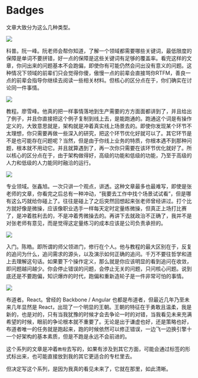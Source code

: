 Badges
==

文章大致分为这么几种类型。

<img src="https://img.shields.io/badge/category-%E7%A7%91%E6%99%AE-blue" />

科普。阮一峰。阮老师会帮你知道，了解一个领域都需要哪些关键词，最低限度的保障是单词不要拼错，好一点的保障是这些关键词有足够的覆盖率。看完这样的文章，你问出来的问题基本不会跑偏，即使你有可能仍然会问出没有意义的问题。这种情况下领域的前辈们只会觉得你傻，傲慢一点的前辈会直接骂你RTFM，善良一点的前辈会指导你继续去阅读一些相关材料。但核心的区分点在于，你们确实在讨论同一件事情。

<img src="https://img.shields.io/badge/category-%E6%95%99%E7%A8%8B-blue" />

教程。廖雪峰。他真的把一样事情落地到生产需要的方方面面都讲到了，并且给出了例子，并且你直接把这个例子复制到线上去，是能跑通的。跑通这个词是有操作定义的，大致意思就是，架构就是冲着真实线上场景去的。即使你发现某个环节不太理想，你只需要再做一些深入的研究，把这个环节优化好就可以了。其它环节是不是也可能存在问题呢？当然，但是由于你线上业务的特质，你根本遇不到那种问题，根本就不用动它。并且就算遇到了，再一次你只需要在该环节优化就好了。所以核心的区分点在于，由于架构做得好，高级的功能和低级的功能，乃至于高级的人力和低级的人力能同时融洽的运行。

<img src="https://img.shields.io/badge/category-%E4%B8%93%E4%B8%9A%E9%A2%86%E5%9F%9F-blue" />

专业领域。张鑫旭。一次只讲一个观点，讲透。这种文章最多也最难写，即使是张老师的文章，你看完之后总有一种冲动，“我要去工作中找个场景试试看”，但是哪有这么巧就给你碰上了。往往是碰上了之后突然回想起来张老师曾经讲过。打个比方就好像是微操，应该像职业选手一样每天定时定量练微操，但真正上场打比赛了，是冲着胜利去的，不是冲着秀微操去的。再讲下去就政治不正确了，我并不是对张老师有意见，而是觉得这定量练习的成本应该是公司负责承担的。

<img src="https://img.shields.io/badge/category-%E5%85%A5%E9%97%A8-blue" />

入门。陈皓。即所谓的师父领进门，修行在个人。他与教程的最大区别在于，反复的追问为什么，追问需求的源头，以及演示如何正确的追问。千万不要往哲学和道上去理解这句话。如果要下个操作定义，那么就是你应该明显的看到追问在收敛，即问题越问越少。你会停止错误的问题，会停止无关的问题，只问核心问题。说到底还是不要跑偏，知识爆炸的时代，跑偏和重新造轮子是一件非常可怕的事情。

<img src="https://img.shields.io/badge/category-%E5%B8%83%E9%81%93%E8%80%85-blue" />

布道者。React。曾经的 Backbone / Angular 也都是布道者，但最近几年乃至未来几年显然是 React，出现了一个明显的王朝。王朝的特征在于勇敢且温柔，我是新的，也是对的，只有当我犹豫的时候才会去争论一时的对错，当我看见未来充满希望的时候，眼前的争论根本就不重要了。无论是出于谦虚也好，还是策略也好，布道者唯一的任务就是跑起来，跑的时候依然可以修正错误，一边飞一边换引擎十一个好架构的基本素质，但是不跑是永远不会前进的。

这个系列的文章是冲着`教程`去写的，如果有涉及到其它方面，可能会通过标签的形式标出来，也可能直接放到我的其它更适合的专栏里去。

但决定写这个系列，是因为我真的看见未来了，它就在那里，如此清晰。

